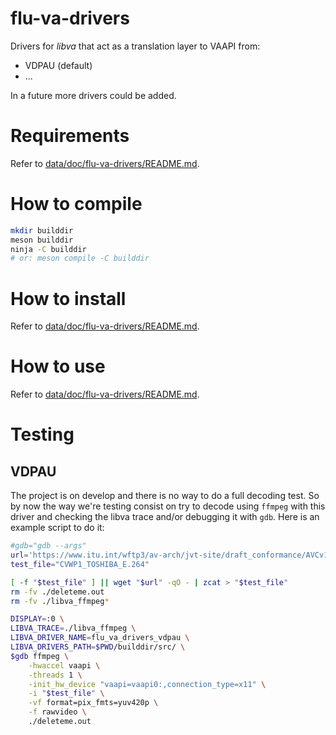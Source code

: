# flu-va-drivers

Drivers for _libva_ that act as a translation layer to VAAPI from:

 - VDPAU (default)
 - ...

In a future more drivers could be added.

# Requirements

Refer to [data/doc/flu-va-drivers/README.md](data/doc/flu-va-drivers/README.md).

# How to compile

```sh
mkdir builddir
meson builddir
ninja -C builddir
# or: meson compile -C builddir
```

# How to install

Refer to [data/doc/flu-va-drivers/README.md](data/doc/flu-va-drivers/README.md).

# How to use 

Refer to [data/doc/flu-va-drivers/README.md](data/doc/flu-va-drivers/README.md).

# Testing

## VDPAU

The project is on develop and there is no way to do a full decoding test. So by
now the way we're testing consist on try to decode using `ffmpeg` with this
driver and checking the libva trace and/or debugging it with `gdb`. Here is an
example script to do it:

```sh
#gdb="gdb --args"
url='https://www.itu.int/wftp3/av-arch/jvt-site/draft_conformance/AVCv1/CVWP1_TOSHIBA_E.zip'
test_file="CVWP1_TOSHIBA_E.264"

[ -f "$test_file" ] || wget "$url" -qO - | zcat > "$test_file"
rm -fv ./deleteme.out
rm -fv ./libva_ffmpeg*

DISPLAY=:0 \
LIBVA_TRACE=./libva_ffmpeg \
LIBVA_DRIVER_NAME=flu_va_drivers_vdpau \
LIBVA_DRIVERS_PATH=$PWD/builddir/src/ \
$gdb ffmpeg \
	-hwaccel vaapi \
	-threads 1 \
	-init_hw_device "vaapi=vaapi0:,connection_type=x11" \
	-i "$test_file" \
	-vf format=pix_fmts=yuv420p \
	-f rawvideo \
	./deleteme.out
```
